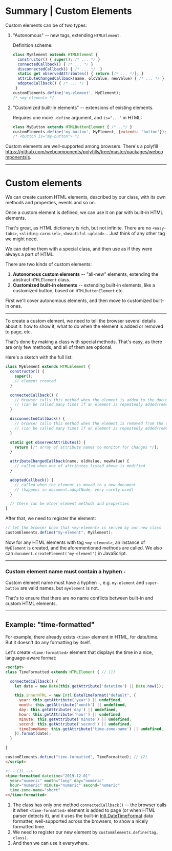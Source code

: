 # Summary | Custom Elements

Custom elements can be of two types:

1. "Autonomous" -- new tags, extending `HTMLElement`.

    Definition scheme:

    ```js
    class MyElement extends HTMLElement {
      constructor() { super(); /* ... */ }
      connectedCallback() { /* ... */ }
      disconnectedCallback() { /* ... */  }
      static get observedAttributes() { return [/* ... */]; }
      attributeChangedCallback(name, oldValue, newValue) { /* ... */ }
      adoptedCallback() { /* ... */ }
     }
    customElements.define('my-element', MyElement);
    /* <my-element> */
    ```

2. "Customized built-in elements" -- extensions of existing elements.

    Requires one more `.define` argument, and `is="..."` in HTML:
    ```js
    class MyButton extends HTMLButtonElement { /*...*/ }
    customElements.define('my-button', MyElement, {extends: 'button'});
    /* <button is="my-button"> */
    ```

Custom elements are well-supported among browsers. There's a polyfill <https://github.com/webcomponents/polyfills/tree/master/packages/webcomponentsjs>.

---

# Custom elements

We can create custom HTML elements, described by our class, with its own methods and properties, events and so on.

Once a custom element is defined, we can use it on par with built-in HTML elements.

That's great, as HTML dictionary is rich, but not infinite. There are no `<easy-tabs>`, `<sliding-carousel>`, `<beautiful-upload>`... Just think of any other tag we might need.

We can define them with a special class, and then use as if they were always a part of HTML.

There are two kinds of custom elements:

1. **Autonomous custom elements** -- "all-new" elements, extending the abstract `HTMLElement` class.
2. **Customized built-in elements** -- extending built-in elements, like a customized button, based on `HTMLButtonElement` etc.

First we'll cover autonomous elements, and then move to customized built-in ones.

---

To create a custom element, we need to tell the browser several details about it: how to show it, what to do when the element is added or removed to page, etc.

That's done by making a class with special methods. That's easy, as there are only few methods, and all of them are optional.

Here's a sketch with the full list:

```js
class MyElement extends HTMLElement {
  constructor() {
    super();
    // element created
  }

  connectedCallback() {
    // browser calls this method when the element is added to the document
    // (can be called many times if an element is repeatedly added/removed)
  }

  disconnectedCallback() {
    // browser calls this method when the element is removed from the document
    // (can be called many times if an element is repeatedly added/removed)
  }

  static get observedAttributes() {
    return [/* array of attribute names to monitor for changes */];
  }

  attributeChangedCallback(name, oldValue, newValue) {
    // called when one of attributes listed above is modified
  }

  adoptedCallback() {
    // called when the element is moved to a new document
    // (happens in document.adoptNode, very rarely used)
  }

  // there can be other element methods and properties
}
```

After that, we need to register the element:

```js
// let the browser know that <my-element> is served by our new class
customElements.define("my-element", MyElement);
```

Now for any HTML elements with tag `<my-element>`, an instance of `MyElement` is created, and the aforementioned methods are called. We also can `document.createElement('my-element')` in JavaScript.

---

### Custom element name must contain a hyphen `-`

Custom element name must have a hyphen `-`, e.g. `my-element` and `super-button` are valid names, but `myelement` is not.

That's to ensure that there are no name conflicts between built-in and custom HTML elements.

---

## Example: "time-formatted"

For example, there already exists `<time>` element in HTML, for date/time. But it doesn't do any formatting by itself.

Let's create `<time-formatted>` element that displays the time in a nice, language-aware format:


```html run height=50 autorun="no-epub"
<script>
class TimeFormatted extends HTMLElement { // (1)

  connectedCallback() {
    let date = new Date(this.getAttribute('datetime') || Date.now());

    this.innerHTML = new Intl.DateTimeFormat("default", {
      year: this.getAttribute('year') || undefined,
      month: this.getAttribute('month') || undefined,
      day: this.getAttribute('day') || undefined,
      hour: this.getAttribute('hour') || undefined,
      minute: this.getAttribute('minute') || undefined,
      second: this.getAttribute('second') || undefined,
      timeZoneName: this.getAttribute('time-zone-name') || undefined,
    }).format(date);
  }

}

customElements.define("time-formatted", TimeFormatted); // (2)
</script>

<!-- (3) -->
<time-formatted datetime="2019-12-01"
  year="numeric" month="long" day="numeric"
  hour="numeric" minute="numeric" second="numeric"
  time-zone-name="short"
></time-formatted>
```

1. The class has only one method `connectedCallback()` -- the browser calls it when `<time-formatted>` element is added to page (or when HTML parser detects it), and it uses the built-in [Intl.DateTimeFormat](mdn:/JavaScript/Reference/Global_Objects/DateTimeFormat) data formatter, well-supported across the browsers, to show a nicely formatted time.
2. We need to register our new element by `customElements.define(tag, class)`.
3. And then we can use it everywhere.
